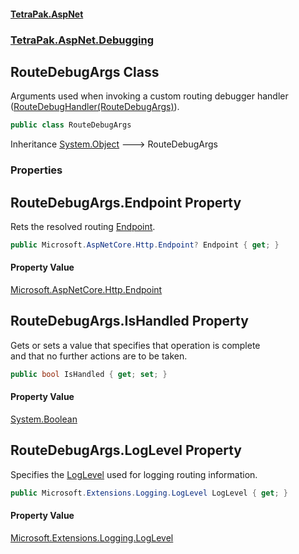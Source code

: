 #### [TetraPak.AspNet](index.md 'index')
### [TetraPak.AspNet.Debugging](TetraPak_AspNet_Debugging.md 'TetraPak.AspNet.Debugging')
## RouteDebugArgs Class
Arguments used when invoking a custom routing debugger handler ([RouteDebugHandler(RouteDebugArgs)](TetraPak_AspNet_Debugging_RouteDebugHandler(TetraPak_AspNet_Debugging_RouteDebugArgs).md 'TetraPak.AspNet.Debugging.RouteDebugHandler(TetraPak.AspNet.Debugging.RouteDebugArgs)')).  
```csharp
public class RouteDebugArgs
```

Inheritance [System.Object](https://docs.microsoft.com/en-us/dotnet/api/System.Object 'System.Object') &#129106; RouteDebugArgs  
### Properties
<a name='TetraPak_AspNet_Debugging_RouteDebugArgs_Endpoint'></a>
## RouteDebugArgs.Endpoint Property
Rets the resolved routing [Endpoint](TetraPak_AspNet_Debugging_RouteDebugArgs.md#TetraPak_AspNet_Debugging_RouteDebugArgs_Endpoint 'TetraPak.AspNet.Debugging.RouteDebugArgs.Endpoint').  
```csharp
public Microsoft.AspNetCore.Http.Endpoint? Endpoint { get; }
```
#### Property Value
[Microsoft.AspNetCore.Http.Endpoint](https://docs.microsoft.com/en-us/dotnet/api/Microsoft.AspNetCore.Http.Endpoint 'Microsoft.AspNetCore.Http.Endpoint')
  
<a name='TetraPak_AspNet_Debugging_RouteDebugArgs_IsHandled'></a>
## RouteDebugArgs.IsHandled Property
Gets or sets a value that specifies that operation is complete  
and that no further actions are to be taken.   
```csharp
public bool IsHandled { get; set; }
```
#### Property Value
[System.Boolean](https://docs.microsoft.com/en-us/dotnet/api/System.Boolean 'System.Boolean')
  
<a name='TetraPak_AspNet_Debugging_RouteDebugArgs_LogLevel'></a>
## RouteDebugArgs.LogLevel Property
Specifies the [LogLevel](TetraPak_AspNet_Debugging_RouteDebugArgs.md#TetraPak_AspNet_Debugging_RouteDebugArgs_LogLevel 'TetraPak.AspNet.Debugging.RouteDebugArgs.LogLevel') used for logging routing information.  
```csharp
public Microsoft.Extensions.Logging.LogLevel LogLevel { get; }
```
#### Property Value
[Microsoft.Extensions.Logging.LogLevel](https://docs.microsoft.com/en-us/dotnet/api/Microsoft.Extensions.Logging.LogLevel 'Microsoft.Extensions.Logging.LogLevel')
  
